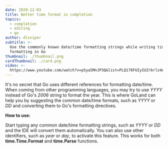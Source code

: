 ```yaml
---
date: 2020-12-03
title: Better time format in completion
topics:
  - completion
  - editing
  - go
author: dlsniper
subtitle: >-
  Use the commonly known date/time formatting strings while writing time
  formatting in Go
thumbnail: ./thumbnail.png
cardThumbnail: ./card.png
video: >-
  https://www.youtube.com/watch?v=pSya5MnJP3Q&list=PLQ176FUIyIUZrbrlz4AY1V8VzBJKZyVlW&index=1
---
```


It's no secret that Go uses different references for formatting date/time. When coming from other programming languages, you may try to use _YYYY_ instead of Go's _2006_ string to format the year. This is where GoLand can help you by suggesting the common date/time formats, such as _YYYY_ or _DD_ and converting them to Go's formatting directives.

**How to use:**

Start typing any common date/time formatting strings, such as _YYYY_ or _DD_ and the IDE will convert them automatically. You can also use other identifiers, such as _year_ or _day_, to activate this feature. This works for both **time.Time.Format** and **time.Parse** functions.
